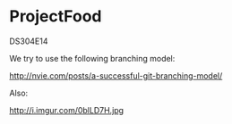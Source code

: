ProjectFood
===========

DS304E14

We try to use the following branching model: 

http://nvie.com/posts/a-successful-git-branching-model/

Also:

http://i.imgur.com/0blLD7H.jpg
